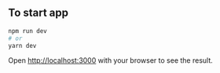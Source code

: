 ## To start app

```bash
npm run dev
# or
yarn dev
```

Open [http://localhost:3000](http://localhost:3000) with your browser to see the result.
